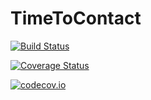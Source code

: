 # TimeToContact

[![Build Status](https://travis-ci.org/aamini/TimeToContact.jl.svg?branch=master)](https://travis-ci.org/aamini/TimeToContact.jl)

[![Coverage Status](https://coveralls.io/repos/aamini/TimeToContact.jl/badge.svg?branch=master&service=github)](https://coveralls.io/github/aamini/TimeToContact.jl?branch=master)

[![codecov.io](http://codecov.io/github/aamini/TimeToContact.jl/coverage.svg?branch=master)](http://codecov.io/github/aamini/TimeToContact.jl?branch=master)
